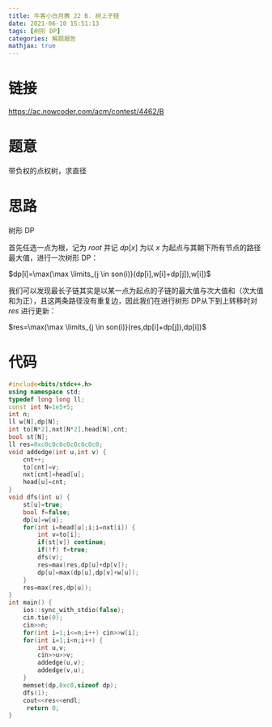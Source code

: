 ```yaml
---
title: 牛客小白月赛 22 B. 树上子链
date: 2021-06-10 15:51:13
tags: [树形 DP]
categories: 解题报告
mathjax: true
---
```


# 链接

<https://ac.nowcoder.com/acm/contest/4462/B>

# 题意

带负权的点权树，求直径

<!--more-->

# 思路

树形 DP

首先任选一点为根，记为 $root$ 并记 $dp[x]$ 为以 $x$ 为起点与其朝下所有节点的路径最大值，进行一次树形 DP：

$dp[i]=\max(\max \limits_{j \in son(i)}(dp[i],w[i]+dp[j]),w[i])$

我们可以发现最长子链其实是以某一点为起点的子链的最大值与次大值和（次大值和为正），且这两条路径没有重复边，因此我们在进行树形 DP从下到上转移时对 $res$ 进行更新：

$res=\max(\max \limits_{j \in son(i)}(res,dp[i]+dp[j]),dp[i])$

# 代码

```cpp
#include<bits/stdc++.h>
using namespace std;
typedef long long ll;
const int N=1e5+5;
int n;
ll w[N],dp[N];
int to[N*2],nxt[N*2],head[N],cnt;
bool st[N];
ll res=0xc0c0c0c0c0c0c0c0;
void addedge(int u,int v) {
    cnt++;
    to[cnt]=v;
    nxt[cnt]=head[u];
    head[u]=cnt;
}
void dfs(int u) {
    st[u]=true;
    bool f=false;
    dp[u]=w[u];
    for(int i=head[u];i;i=nxt[i]) {
        int v=to[i];
        if(st[v]) continue;
        if(!f) f=true;
        dfs(v);
        res=max(res,dp[u]+dp[v]);
        dp[u]=max(dp[u],dp[v]+w[u]);
    }
    res=max(res,dp[u]);
}
int main() {
    ios::sync_with_stdio(false);
    cin.tie(0);
    cin>>n;
    for(int i=1;i<=n;i++) cin>>w[i];
    for(int i=1;i<n;i++) {
        int u,v;
        cin>>u>>v;
        addedge(u,v);
        addedge(v,u);
    }
    memset(dp,0xc0,sizeof dp);
    dfs(1);
    cout<<res<<endl;
     return 0;
}
```